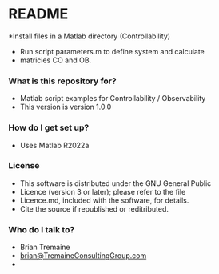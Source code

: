 # README #

*Install files in a Matlab directory (Controllability)
* Run script parameters.m to define system and calculate
* matricies CO and OB.


### What is this repository for? ###

* Matlab script examples for Controllability / Observability
* This version is version 1.0.0

### How do I get set up? ###

* Uses Matlab R2022a

### License ###
* This software is distributed under the GNU General Public 
* Licence (version 3 or later); please refer to the file 
* Licence.md, included with the software, for details.
* Cite the source if republished or reditributed.


### Who do I talk to? ###
* Brian Tremaine
* brian@TremaineConsultingGroup.com
* 